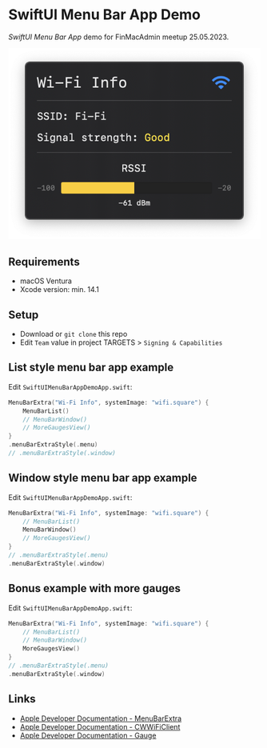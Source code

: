 # SwiftUI Menu Bar App Demo

*SwiftUI Menu Bar App* demo for FinMacAdmin meetup 25.05.2023.

![Demo app](Screenshots/WindowExample.png)

## Requirements

* macOS Ventura
* Xcode version: min. 14.1

## Setup

* Download or `git clone` this repo
* Edit `Team` value in project TARGETS > `Signing & Capabilities`

## List style menu bar app example

Edit `SwiftUIMenuBarAppDemoApp.swift`:

```swift
MenuBarExtra("Wi-Fi Info", systemImage: "wifi.square") {
    MenuBarList()
    // MenuBarWindow()
    // MoreGaugesView()
}
.menuBarExtraStyle(.menu)
// .menuBarExtraStyle(.window)
```

## Window style menu bar app example

Edit `SwiftUIMenuBarAppDemoApp.swift`:

```swift
MenuBarExtra("Wi-Fi Info", systemImage: "wifi.square") {
    // MenuBarList()
    MenuBarWindow()
    // MoreGaugesView()
}
// .menuBarExtraStyle(.menu)
.menuBarExtraStyle(.window)
```

## Bonus example with more gauges

Edit `SwiftUIMenuBarAppDemoApp.swift`:

```swift
MenuBarExtra("Wi-Fi Info", systemImage: "wifi.square") {
    // MenuBarList()
    // MenuBarWindow()
    MoreGaugesView()
}
// .menuBarExtraStyle(.menu)
.menuBarExtraStyle(.window)
```

## Links

- [Apple Developer Documentation - MenuBarExtra](https://developer.apple.com/documentation/swiftui/menubarextra)
- [Apple Developer Documentation - CWWiFiClient](https://developer.apple.com/documentation/corewlan/cwwificlient)
- [Apple Developer Documentation - Gauge](https://developer.apple.com/documentation/swiftui/gauge)
